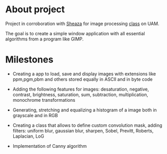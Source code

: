 # About project

Project in corroboration with [Sheaza](https://github.com/Sheaza) for image processing [class](https://fraktal.faculty.wmi.amu.edu.pl/image_processing/) on UAM.


The goal is to create a simple window application with all essential algorithms from a program like GIMP.


# Milestones 

* Creating a app to load, save and display images with extensions like ppm,pgm,pbm and others stored equally in ASCII and in byte code


* Adding the following features for images: desaturation, negative, contrast, brightness, saturation, sum, subtraction, multiplication, monochrome transformations


* Generating, stretching and equalizing a histogram of a image both in grayscale and in RGB


* Creating a class that allows to define custom convolution mask, adding filters: uniform blur, gaussian blur, sharpen, Sobel, Previtt, Roberts, Laplacian, LoG

* Implementation of Canny algorithm 